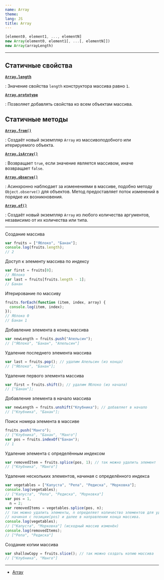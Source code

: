 ```yaml
---
name: Array
theme:
lang: JS
title: Array
---
```


```js
[element0, element1, ..., elementN]
new Array(element0, element1[, ...[, elementN]])
new Array(arrayLength)
```

---

## Статичные свойства

**[`Array.length`](/js/array/length/)**

: Значение свойства `length` конструктора массива равно `1`.

**[`Array.prototype`](/js/array/prototype/)**

: Позволяет добавлять свойства ко всем объектам массива.

## Статичные методы

**[`Array.from()`](/js/array/from/)**

: Создаёт новый экземпляр `Array` из массивоподобного или итерируемого объекта.

**[`Array.isArray()`](/js/array/isarray/)**

: Возвращает `true`, если значение является массивом, иначе возвращает `false`.

**[`Array.observe()`](/js/array/observe/)**

: Асинхронно наблюдает за изменениями в массиве, подобно методу `Object.observe()` для объектов. Метод предоставляет поток изменений в порядке их возникновения.

**[`Array.of()`](/js/array/of/)**

: Создаёт новый экземпляр `Array` из любого количества аргументов, независимо от их количества или типа.

---

Создание массива

```js
var fruits = ["Яблоко", "Банан"];
console.log(fruits.length);
// 2
```

Доступ к элементу массива по индексу

```js
var first = fruits[0];
// Яблоко
var last = fruits[fruits.length - 1];
// Банан
```

Итерирование по массиву

```js
fruits.forEach(function (item, index, array) {
  console.log(item, index);
});
// Яблоко 0
// Банан 1
```

Добавление элемента в конец массива

```js
var newLength = fruits.push("Апельсин");
// ["Яблоко", "Банан", "Апельсин"]
```

Удаление последнего элемента массива

```js
var last = fruits.pop(); // удалим Апельсин (из конца)
// ["Яблоко", "Банан"];
```

Удаление первого элемента массива

```js
var first = fruits.shift(); // удалим Яблоко (из начала)
// ["Банан"];
```

Добавление элемента в начало массива

```js
var newLength = fruits.unshift("Клубника"); // добавляет в начало
// ["Клубника", "Банан"];
```

Поиск номера элемента в массиве

```js
fruits.push("Манго");
// ["Клубника", "Банан", "Манго"]
var pos = fruits.indexOf("Банан");
// 1
```

Удаление элемента с определённым индексом

```js
var removedItem = fruits.splice(pos, 1); // так можно удалить элемент
// ["Клубника", "Манго"]
```

Удаление нескольких элементов, начиная с определённого индекса

```js
var vegetables = ["Капуста", "Репа", "Редиска", "Морковка"];
console.log(vegetables);
// ["Капуста", "Репа", "Редиска", "Морковка"]
var pos = 1,
  n = 2;
var removedItems = vegetables.splice(pos, n);
// так можно удалить элементы, n определяет количество элементов для удаления,
// начиная с позиции(pos) и далее в направлении конца массива.
console.log(vegetables);
// ["Капуста", "Морковка"] (исходный массив изменён)
console.log(removedItems);
// ["Репа", "Редиска"]
```

Создание копии массива

```js
var shallowCopy = fruits.slice(); // так можно создать копию массива
// ["Клубника", "Манго"]
```

---

- [Array](https://developer.mozilla.org/ru/docs/Web/JavaScript/Reference/Global_Objects/Array)
